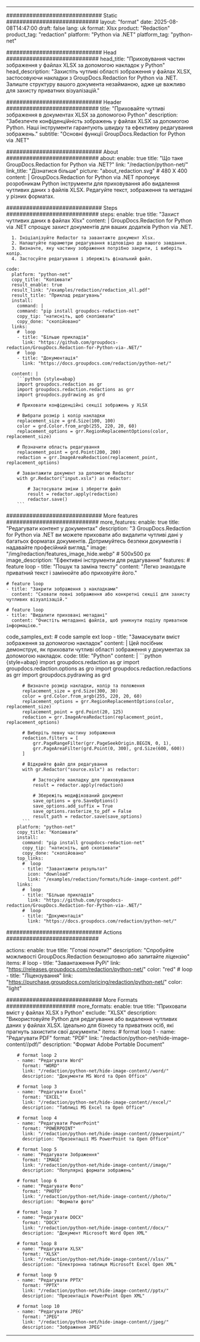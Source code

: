 
---
############################# Static ############################
layout: "format"
date:  2025-08-08T14:47:00
draft: false
lang: uk
format: Xlsx
product: "Redaction"
product_tag: "redaction"
platform: "Python via .NET"
platform_tag: "python-net"

############################# Head ############################
head_title: "Приховування частин зображення у файлах XLSX за допомогою накладок у Python"
head_description: "Захистіть чутливі області зображення у файлах XLSX, застосовуючи накладки з GroupDocs.Redaction for Python via .NET. Залиште структуру вашого документа незайманою, адже це важливо для захисту приватних візуалізацій."

############################# Header ############################
title: "Приховайте чутливі зображення в документах XLSX за допомогою Python" 
description: "Забезпечте конфіденційність зображень у файлах XLSX за допомогою Python. Наші інструменти гарантують швидку та ефективну редагування зображень."
subtitle: "Основні функції GroupDocs.Redaction for Python via .NET" 

############################# About ############################
about:
    enable: true
    title: "Що таке GroupDocs.Redaction for Python via .NET?"
    link: "/redaction/python-net/"
    link_title: "Дізнатися більше"
    picture: "about_redaction.svg" # 480 X 400
    content: |
       GroupDocs.Redaction for Python via .NET пропонує розробникам Python інструменти для приховування або видалення чутливих даних з файлів XLSX. Редагуйте текст, зображення та метадані у різних форматах.

############################# Steps ############################
steps:
    enable: true
    title: "Захист чутливих даних в файлах Xlsx"
    content: |
      GroupDocs.Redaction for Python via .NET спрощує захист документів для ваших додатків Python via .NET.
      
      1. Ініціалізуйте Redactor та завантажте документ Xlsx.
      2. Налаштуйте параметри редагування відповідно до вашого завдання.
      3. Визначте, яку частину зображення потрібно закрити, і виберіть колір.
      4. Застосуйте редагування і збережіть фінальний файл.
   
    code:
      platform: "python-net"
      copy_title: "Копіювати"
      result_enable: true
      result_link: "/examples/redaction/redaction_all.pdf"
      result_title: "Приклад редагувань"
      install:
        command: |
        command: "pip install groupdocs-redaction-net"
        copy_tip: "натисніть, щоб скопіювати"
        copy_done: "скопійовано"
      links:
        #  loop
        - title: "Більше прикладів"
          link: "https://github.com/groupdocs-redaction/GroupDocs.Redaction-for-Python-via-.NET/"
        #  loop
        - title: "Документація"
          link: "https://docs.groupdocs.com/redaction/python-net/"
          
      content: |
        ```python {style=abap}
        import groupdocs.redaction as gr
        import groupdocs.redaction.redactions as grr
        import groupdocs.pydrawing as grd

        # Приховати конфіденційні секції зображень у XLSX

        # Вибрати розмір і колір накладки
        replacement_size = grd.Size(100, 100)
        color = grd.Color.from_argb(255, 220, 20, 60)
        replacement_options = grr.RegionReplacementOptions(color, replacement_size)

        # Позначити область редагування
        replacement_point = grd.Point(200, 200)
        redaction = grr.ImageAreaRedaction(replacement_point, replacement_options)
                
        # Завантажити документ за допомогою Redactor
        with gr.Redactor("input.xslx") as redactor:

            # Застосувати зміни і зберегти файл
            result = redactor.apply(redaction)
            redactor.save()
        ```            


############################# More features ############################
more_features:
  enable: true
  title: "Редагувати контент у документах"
  description: "З GroupDocs.Redaction for Python via .NET ви можете приховати або видалити чутливі дані у багатьох форматах документів. Дотримуйтесь безпеки документів і надавайте професійний вигляд."
  image: "/img/redaction/features_image_hide.webp" # 500x500 px
  image_description: "Ефективні інструменти для редагування"
  features:
    # feature loop
    - title: "Пошук та заміна тексту"
      content: "Легко знаходьте приватний текст і замінюйте або приховуйте його."

    # feature loop
    - title: "Закрити зображення з накладками"
      content: "Сховати повні зображення або конкретні секції для захисту чутливих візуалізацій."

    # feature loop
    - title: "Видалити приховані метадані"
      content: "Очистіть метаданні файлів, щоб уникнути поділу приватною інформацією."
      
  code_samples_ext:
    # code sample ext loop
    - title: "Замаскувати вміст зображення за допомогою накладок"
      content: |
        Цей посібник демонструє, як приховати чутливі області зображення у документах за допомогою накладок.
      code:
        title: "Python"
        content: |
          ```python {style=abap}
          import groupdocs.redaction as gr
          import groupdocs.redaction.options as gro
          import groupdocs.redaction.redactions as grr
          import groupdocs.pydrawing as grd

          # Визначте розмір накладки, колір та положення
          replacement_size = grd.Size(300, 30)
          color = grd.Color.from_argb(255, 220, 20, 60)
          replacement_options = grr.RegionReplacementOptions(color, replacement_size)
          replacement_point = grd.Point(20, 125)
          redaction = grr.ImageAreaRedaction(replacement_point, replacement_options)

          # Виберіть певну частину зображення
          redaction.filters = [
              grr.PageRangeFilter(grr.PageSeekOrigin.BEGIN, 0, 1),
              grr.PageAreaFilter(grd.Point(0, 300), grd.Size(600, 600))
          ]

          # Відкрийте файл для редагування
          with gr.Redactor("source.xslx") as redactor:

              # Застосуйте накладку для приховування
              result = redactor.apply(redaction)

              # Збережіть модифікований документ
              save_options = gro.SaveOptions()
              save_options.add_suffix = True
              save_options.rasterize_to_pdf = False
              result_path = redactor.save(save_options)
          ```
        platform: "python-net"
        copy_title: "Копіювати"
        install:
          command: "pip install groupdocs-redaction-net"
          copy_tip: "натисніть, щоб скопіювати"
          copy_done: "скопійовано"
        top_links:
          #  loop
          - title: "Завантажити результат"
            icon: "download"
            link: "/examples/redaction/formats/hide-image-content.pdf"
        links:
          #  loop
          - title: "Більше прикладів"
            link: "https://github.com/groupdocs-redaction/GroupDocs.Redaction-for-Python-via-.NET/"
          #  loop
          - title: "Документація"
            link: "https://docs.groupdocs.com/redaction/python-net/"


############################# Actions ############################

actions:
  enable: true
  title: "Готові почати?"
  description: "Спробуйте можливості GroupDocs.Redaction безкоштовно або запитайте ліцензію"
  items:
    #  loop
    - title: "Завантаження PyPi"
      link: "https://releases.groupdocs.com/redaction/python-net/"
      color: "red"
        #  loop
    - title: "Ліцензування"
      link: "https://purchase.groupdocs.com/pricing/redaction/python-net/"
      color: "light"


############################# More Formats #####################
more_formats:
    enable: true
    title: "Приховати вміст у файлах XLSX з Python"
    exclude: "XLSX"
    description: "Використовуйте Python для редагування або видалення чутливих даних у файлах XLSX. Ідеально для бізнесу та приватних осіб, які прагнуть захистити свої документи."
    items: 
        # format loop 1
        - name: "Редагувати PDF"
          format: "PDF"
          link: "/redaction/python-net/hide-image-content//pdf/"
          description: "Формат Adobe Portable Document"

        # format loop 2
        - name: "Редагувати Word"
          format: "WORD"
          link: "/redaction/python-net/hide-image-content//word/"
          description: "Документи MS Word та Open Office"
          
        # format loop 3
        - name: "Редагувати Excel"
          format: "EXCEL"
          link: "/redaction/python-net/hide-image-content//excel/"
          description: "Таблиці MS Excel та Open Office"

        # format loop 4
        - name: "Редагувати PowerPoint"
          format: "POWERPOINT"
          link: "/redaction/python-net/hide-image-content//powerpoint/"
          description: "Презентації MS PowerPoint та Open Office"

        # format loop 5
        - name: "Редагувати Зображення"
          format: "IMAGE"
          link: "/redaction/python-net/hide-image-content//image/"
          description: "Популярні формати зображень"

        # format loop 6
        - name: "Редагувати Фото"
          format: "PHOTO"
          link: "/redaction/python-net/hide-image-content//photo/"
          description: "Формати фото"

        # format loop 7
        - name: "Редагувати DOCX"
          format: "DOCX"
          link: "/redaction/python-net/hide-image-content//docx/"
          description: "Документ Microsoft Word Open XML"
          
        # format loop 8
        - name: "Редагувати XLSX"
          format: "XLSX"
          link: "/redaction/python-net/hide-image-content//xlsx/"
          description: "Електронна таблиця Microsoft Excel Open XML"
          
        # format loop 9
        - name: "Редагувати PPTX"
          format: "PPTX"
          link: "/redaction/python-net/hide-image-content//pptx/"
          description: "Презентація PowerPoint Open XML"

        # format loop 10
        - name: "Редагувати JPEG"
          format: "JPEG"
          link: "/redaction/python-net/hide-image-content//jpeg/"
          description: "Зображення JPEG"


---